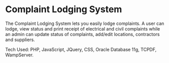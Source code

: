 Complaint Lodging System
========================

The Complaint Lodging System lets you easily lodge complaints.
A user can lodge, view status and print receipt of electrical and civil complaints while an admin can update status of complaints, add/edit locations, contractors and suppliers.

Tech Used: PHP, JavaScript, JQuery, CSS, Oracle Database 11g, TCPDF, WampServer.
